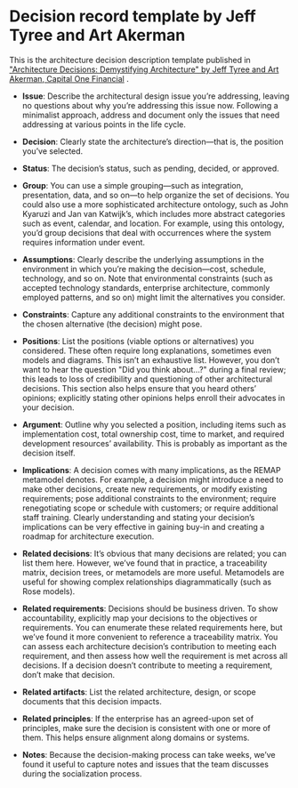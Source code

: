 # Decision record template by Jeff Tyree and Art Akerman

This is the architecture decision description template published
in ["Architecture Decisions: Demystifying Architecture" by Jeff Tyree and Art Akerman, Capital One Financial](https://www.utdallas.edu/~chung/SA/zz-Impreso-architecture_decisions-tyree-05.pdf)
.

* **Issue**: Describe the architectural design issue you’re addressing, leaving no questions about why you’re addressing
  this issue now. Following a minimalist approach, address and document only the issues that need addressing at various
  points in the life cycle.

* **Decision**: Clearly state the architecture’s direction—that is, the position you’ve selected.

* **Status**: The decision’s status, such as pending, decided, or approved.

* **Group**: You can use a simple grouping—such as integration, presentation, data, and so on—to help organize the set
  of decisions. You could also use a more sophisticated architecture ontology, such as John Kyaruzi and Jan van
  Katwijk’s, which includes more abstract categories such as event, calendar, and location. For example, using this
  ontology, you’d group decisions that deal with occurrences where the system requires information under event.

* **Assumptions**: Clearly describe the underlying assumptions in the environment in which you’re making the
  decision—cost, schedule, technology, and so on. Note that environmental constraints (such as accepted technology
  standards, enterprise architecture, commonly employed patterns, and so on) might limit the alternatives you consider.

* **Constraints**: Capture any additional constraints to the environment that the chosen alternative (the decision)
  might pose.

* **Positions**: List the positions (viable options or alternatives) you considered. These often require long
  explanations, sometimes even models and diagrams. This isn’t an exhaustive list. However, you don’t want to hear the
  question "Did you think about...?" during a final review; this leads to loss of credibility and questioning of other
  architectural decisions. This section also helps ensure that you heard others’ opinions; explicitly stating other
  opinions helps enroll their advocates in your decision.

* **Argument**: Outline why you selected a position, including items such as implementation cost, total ownership cost,
  time to market, and required development resources’ availability. This is probably as important as the decision
  itself.

* **Implications**: A decision comes with many implications, as the REMAP metamodel denotes. For example, a decision
  might introduce a need to make other decisions, create new requirements, or modify existing requirements; pose
  additional constraints to the environment; require renegotiating scope or schedule with customers; or require
  additional staff training. Clearly understanding and stating your decision’s implications can be very effective in
  gaining buy-in and creating a roadmap for architecture execution.

* **Related decisions**: It’s obvious that many decisions are related; you can list them here. However, we’ve found that
  in practice, a traceability matrix, decision trees, or metamodels are more useful. Metamodels are useful for showing
  complex relationships diagrammatically (such as Rose models).

* **Related requirements**: Decisions should be business driven. To show accountability, explicitly map your decisions
  to the objectives or requirements. You can enumerate these related requirements here, but we’ve found it more
  convenient to reference a traceability matrix. You can assess each architecture decision’s contribution to meeting
  each requirement, and then assess how well the requirement is met across all decisions. If a decision doesn’t
  contribute to meeting a requirement, don’t make that decision.

* **Related artifacts**: List the related architecture, design, or scope documents that this decision impacts.

* **Related principles**: If the enterprise has an agreed-upon set of principles, make sure the decision is consistent
  with one or more of them. This helps ensure alignment along domains or systems.

* **Notes**:  Because the decision-making process can take weeks, we’ve found it useful to capture notes and issues that
  the team discusses during the socialization process.
